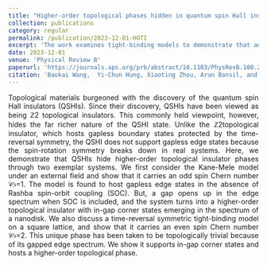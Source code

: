 ```yaml
---
title: "Higher-order topological phases hidden in quantum spin Hall insulators"
collection: publications
category: regular
permalink: /publication/2023-12-01-HOTI
excerpt: 'The work examines tight-binding models to demonstrate that anisotropic spin-U(1) symmetry breaking perturbations may give rise to the higher-order topological phases in quantum spin Hall insulators.'
date: 2023-12-01
venue: 'Physical Review B'
paperurl: 'https://journals.aps.org/prb/abstract/10.1103/PhysRevB.108.245103'
citation: 'Baokai Wang,  Yi-Chun Hung, Xiaoting Zhou, Arun Bansil, and Hsin Lin. Higher-order topological phases hidden in quantum spin Hall insulators <i>Phys. Rev. B 108</i>, 245103 (2023).'
---
```

<p style="text-align: justify;">
Topological materials burgeoned with the discovery of the quantum spin Hall insulators (QSHIs). Since their discovery, QSHIs have been viewed as being ℤ2 topological insulators. This commonly held viewpoint, however, hides the far richer nature of the QSHI state. Unlike the ℤ2topological insulator, which hosts gapless boundary states protected by the time-reversal symmetry, the QSHI does not support gapless edge states because the spin-rotation symmetry breaks down in real systems. Here, we demonstrate that QSHIs hide higher-order topological insulator phases through two exemplar systems. We first consider the Kane-Mele model under an external field and show that it carries an odd spin Chern number 𝒞𝑠=1. The model is found to host gapless edge states in the absence of Rashba spin-orbit coupling (SOC). But, a gap opens up in the edge spectrum when SOC is included, and the system turns into a higher-order topological insulator with in-gap corner states emerging in the spectrum of a nanodisk. We also discuss a time-reversal symmetric tight-binding model on a square lattice, and show that it carries an even spin Chern number 𝒞𝑠=2. This unique phase has been taken to be topologically trivial because of its gapped edge spectrum. We show it supports in-gap corner states and hosts a higher-order topological phase.
</p>